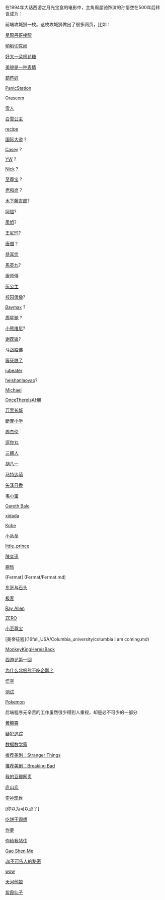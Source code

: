 在1994年大话西游之月光宝盒的电影中，主角周星驰饰演的孙悟空在500年后转世成为：

前端攻城狮一枚。这枚攻城狮做出了很多网页，比如：

[星際丹哥接龍](theforce/theforce.md)

[哟哟切克闹](yoyo/yoyo.md)

[好大一朵棉花糖](cloud/cloud.md)

[美貌是一种表情](beauty/beauty.md)

[葫芦娃](oner0128/story.md)

[PanicStation](PanicStation/panic.md)

[Orascom](Orascom/Orascom.md)

[雪人](snowman/story.md)

[白雪公主](snow_white/story.md)

[recipe](Peter/Peter.md)

[国际大盗](CrazyStone/CrazyStone.md) ?

[Casey](Casey/Casey.md) ?

[YW](YW/yw.md) ?

[Nick](NickLuo/nick.md) ?

[至尊宝](ZZB/zzb.md) ?

[老和尚](monk/monk.md)？

[木下藤吉郎](manNamedMonkey/monkey.md)?

[阿信](mayDay/mayDay.md)?

[凤姐](Lady/Lady.md)?

[王尼玛](Interstellar/Interstellar.md)?

[唐僧](hatetong/hatetong.md)？

[恭喜您](congrats/congrats.md)

[馬英九](YingJeouMa/YingJeouMa.md)?

[康师傅](Kong-Shi-foo/Kong-Shi-foo.md)

[灰公主](Cinderella/Cinderella.md)

[校园偶像](school-idols/school-idols.md)?

[Baymax](Baymax/Baymax.md) ?

[周星驰](Zhou/Zhou.md) ?

[小熊维尼](xinwang/xin.md)?

[谢霆锋](TingfengXie/TingfengXie.md)?

[斗战胜佛](斗战胜佛/斗战胜佛.md)

[等死朕了](howeroc/西游后记.md)

[jubeater](ZTL/无天.md)

[heishanlaoyao](heishanlaoyao/heishanlaoyao.md)?

[Michael](Michael/signal.md)

[OnceThereIsAHill](OnceThereIsAHill/OnceThereIsAHill.md)

[万里长城](world/走向世界.md)

[断罪小学](crime_school/crime_school.md)

[周杰伦](Jay_Chou/Jay_Chou.md)

[逗你丸](Douniwan/douniwan.md)

[三體人](CK/CK.md)

[胡八一](摸金校尉/摸金校尉.md)

[马特达萌](NotaVirgin/NotaVirgin.md)

[矢泽日香](nico/nico.md)

[韦小宝](Weixiaobao/Weixiaobao.md)

[Gareth Bale](Gareth_Bale/Bale.md)

[xidada](xidada/xidada.md)

[Kobe](Kobe/Kobe.md)

[小岳岳](xiaoyueyue/xiaoyueyue.md)

[little_prince](little_prince/this_is_a_story_about_a_boy.md)

[陳奕迅](Eason_Chan/Eason_Chan.md)

[鹿晗](luhan/luhan.md)

[Fermat] (Fermat/Fermat.md)

[东哥与石头](Donggewudi/Donggeheiheihei.md)

[极客](Geek/Geek.md)

[Ray Allen](Ray-Allen/Ray-Allen.md)

[ZERO](ZERO/ZERO.md)

[小至尊宝](yixuanda/yixuanda.md)

[美帝征程](16fall_USA/Columbia_university/columbia I am coming.md)

[MonkeyKingHereisBack](MonkeyKingHeroisBack/MonkeyKingHeroisBack.md)

[西游记第一回](firstChapter/poem.md)

[为什么北极熊不吃企鹅？](polar_bear/an_polar_bear.md)

[悟空](Goku/Guku_arrives.md)

[测试](test/test.md)

[Pokemon](pokemon-go/pikachu.md)

后端程序元辛苦的工作虽然很少得到人重视，却是必不可少的一部分.

[黄腾霄](A_htx/黄腾霄.md)

[疑犯追踪](Person_of_Interest/疑犯追踪.md)

[数据数学家](DataScientist/数据科学家是啥.md)

[推荐美剧：Stranger Things](推荐美剧/stranger.things.md)

[推荐美剧：Breaking Bad](Breaking_Bad/Breaking.Bad.md)

[我的豆瓣网页](andychen/thisismydouban.md)

[庐山恋](lushan/lushan_love_story.md)

[歪神现世](waishen/waishen_story.md)

[你以为可以点？] 

[吃饼干遐想](lotus/吃饼干遐想.md)

[作夢](dream/dream.md)

[你给我站住](stop/stop.md)

[Gao Shen Me](gaoshenme/gaoshenme.md)

[Js不可告人的秘密](Javascript/js.md)

[wow](wow/wow.md)

[天河他娘](seever/天河他娘.md)

[紫霞仙子](zzharo/紫霞仙子.md)